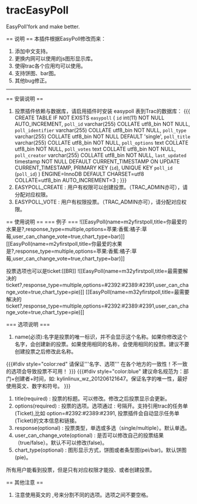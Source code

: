 tracEasyPoll
============

EasyPoll'fork and make better.

== 说明 ==
本插件根据EasyPoll修改而来：

 1. 添加中文支持。
 1. 更换内网可以使用的js图形显示库。
 1. 使得trac各个应用均可以使用。
 1. 支持饼图、bar图。
 1. 其他bug修正。

----
== 安装说明 ==
 1. 投票插件依赖与数据库，请启用插件时安装 easypoll 表到Trac的数据库：
{{{
CREATE TABLE IF NOT EXISTS `easypoll` (
  `id` int(11) NOT NULL AUTO_INCREMENT,
  `poll_id` varchar(255) COLLATE utf8_bin NOT NULL,
  `poll_identifier` varchar(255) COLLATE utf8_bin NOT NULL,
  `poll_type` varchar(255) COLLATE utf8_bin NOT NULL DEFAULT 'single',
  `poll_title` varchar(255) COLLATE utf8_bin NOT NULL,
  `poll_options` text COLLATE utf8_bin NOT NULL,
  `poll_votes` text COLLATE utf8_bin NOT NULL,
  `poll_creator` varchar(255) COLLATE utf8_bin NOT NULL,
  `last_updated` timestamp NOT NULL DEFAULT CURRENT_TIMESTAMP ON UPDATE CURRENT_TIMESTAMP,
  PRIMARY KEY (`id`),
  UNIQUE KEY `poll_id` (`poll_id`)
) ENGINE=InnoDB  DEFAULT CHARSET=utf8 COLLATE=utf8_bin AUTO_INCREMENT=3 ;
}}}
 1. EASYPOLL_CREATE : 用户有权限可以创建投票。（TRAC_ADMIN亦可），请分配对应权限。
 1. EASYPOLL_VOTE : 用户有权限投票。（TRAC_ADMIN亦可），请分配对应权限。

== 使用说明 ==
=== 例子 ===
![[EasyPoll(name=m2yfirstpoll,title=你最爱的水果是?,response_type=multiple,options=苹果:香蕉:橘子:草莓,user_can_change_vote=true,chart_type=bar)]] [[EasyPoll(name=m2yfirstpoll,title=你最爱的水果是?,response_type=multiple,options=苹果:香蕉:橘子:草莓,user_can_change_vote=true,chart_type=bar)]]

投票选项也可以是ticket:[[BR]] ![[EasyPoll(name=m32yfirstpoll,title=最需要解决的ticket?,response_type=multiple,options=#2392:#2389:#2391,user_can_change_vote=true,chart_type=pie)]] [[EasyPoll(name=m32yfirstpoll,title=最需要解决的ticket?,response_type=multiple,options=#2392:#2389:#2391,user_can_change_vote=true,chart_type=pie)]]

=== 选项说明 ===
 1. name(必须):名字是投票的唯一标识，并不会显示这个名称。如果你修改这个名字，会创建新的投票。如果使用相同的名称，会使用相同的投票。建议不要创建投票之后修改此名称。

{{{#!div style="color:red"  请保证'''名字、选项''' 在各个地方的一致性！不一致的选项会导致投票不可用！ }}} {{{#!div style="color:blue"  建议命名规范为：部门+创建者+时间，如: kylinlinux_wz_201206121647。保证名字的唯一性，最好使用英文、数字和符号。 }}}

 1. title(required) : 投票的标题。可以修改。修改之后投票显示会更新。
 1. options(required) : 投票的选项。选项通过 : 号隔开。支持引用trac的任务单(Ticket),比如 option=#2392:#2389:#2391, 投票插件会自动显示任务单(Ticket)的文本信息和链接。
 1. response(optional) : 投票类型，单选或多选（single/multiple）。默认单选。
 1. user_can_change_vote(optional) : 是否可以修改自己的投票结果（true/false）。默认不可以修改(false)。
 1. chart_type(optional) : 图形显示方式，饼图或者条型图(pei/bar)。默认饼图(pie)。

  所有用户能看到投票，但是只有对应权限才能投、或者创建投票。

== 其他注意 ==
 1. 注意使用英文的 ,号来分割不同的选项。选项之间不要空格。
